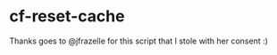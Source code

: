 cf-reset-cache
==============

Thanks goes to @jfrazelle for this script that I stole with her consent :)
